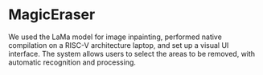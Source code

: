 # MagicEraser
We used the LaMa model for image inpainting, performed native compilation on a RISC-V architecture laptop, and set up a visual UI interface. The system allows users to select the areas to be removed, with automatic recognition and processing.
